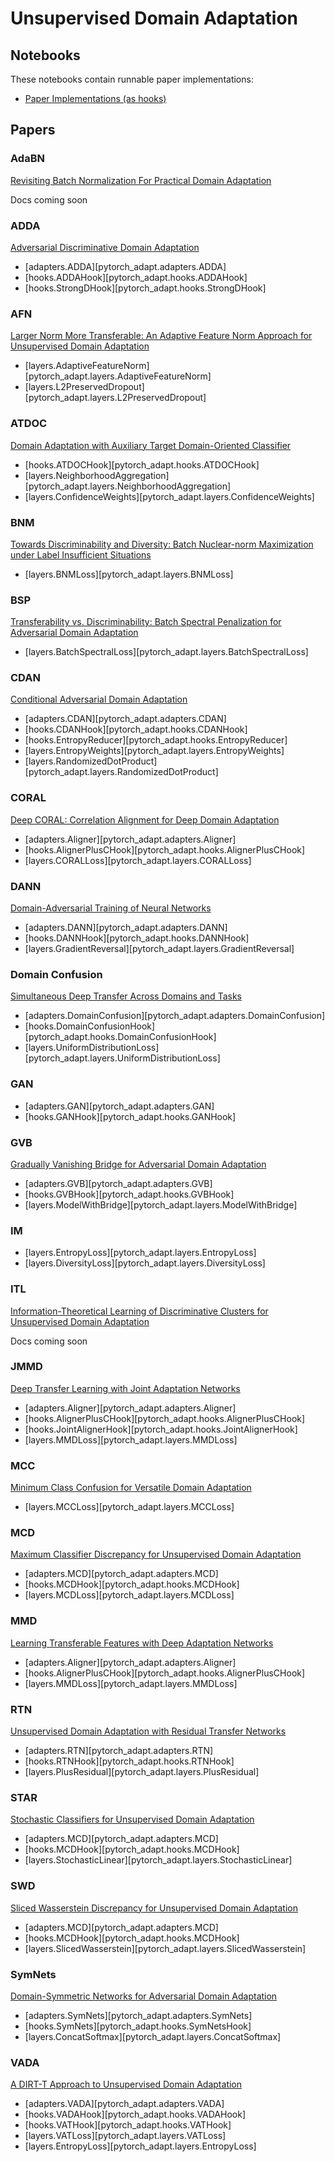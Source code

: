 # Unsupervised Domain Adaptation

## Notebooks
These notebooks contain runnable paper implementations:

- [Paper Implementations (as hooks)](https://github.com/KevinMusgrave/pytorch-adapt/blob/main/examples/getting_started/PaperImplementationsAsHooks.ipynb)


## Papers

### AdaBN
[Revisiting Batch Normalization For Practical Domain Adaptation](https://arxiv.org/abs/1603.04779)

Docs coming soon


### ADDA
[Adversarial Discriminative Domain Adaptation](https://arxiv.org/abs/1702.05464)

- [adapters.ADDA][pytorch_adapt.adapters.ADDA]
- [hooks.ADDAHook][pytorch_adapt.hooks.ADDAHook]
- [hooks.StrongDHook][pytorch_adapt.hooks.StrongDHook]


### AFN
[Larger Norm More Transferable: An Adaptive Feature Norm Approach for Unsupervised Domain Adaptation](https://arxiv.org/abs/1811.07456)

- [layers.AdaptiveFeatureNorm][pytorch_adapt.layers.AdaptiveFeatureNorm]
- [layers.L2PreservedDropout][pytorch_adapt.layers.L2PreservedDropout]


### ATDOC
[Domain Adaptation with Auxiliary Target Domain-Oriented Classifier](https://arxiv.org/abs/2007.04171)

- [hooks.ATDOCHook][pytorch_adapt.hooks.ATDOCHook]
- [layers.NeighborhoodAggregation][pytorch_adapt.layers.NeighborhoodAggregation]
- [layers.ConfidenceWeights][pytorch_adapt.layers.ConfidenceWeights]


### BNM
[Towards Discriminability and Diversity: Batch Nuclear-norm Maximization under Label Insufficient Situations](https://arxiv.org/abs/2003.12237)

- [layers.BNMLoss][pytorch_adapt.layers.BNMLoss]


### BSP
[Transferability vs. Discriminability: Batch Spectral Penalization for Adversarial Domain Adaptation](http://proceedings.mlr.press/v97/chen19i.html)

- [layers.BatchSpectralLoss][pytorch_adapt.layers.BatchSpectralLoss]


### CDAN
[Conditional Adversarial Domain Adaptation](https://arxiv.org/abs/1705.10667)

- [adapters.CDAN][pytorch_adapt.adapters.CDAN]
- [hooks.CDANHook][pytorch_adapt.hooks.CDANHook]
- [hooks.EntropyReducer][pytorch_adapt.hooks.EntropyReducer]
- [layers.EntropyWeights][pytorch_adapt.layers.EntropyWeights]
- [layers.RandomizedDotProduct][pytorch_adapt.layers.RandomizedDotProduct]


### CORAL
[Deep CORAL: Correlation Alignment for Deep Domain Adaptation](https://arxiv.org/abs/1607.01719)

- [adapters.Aligner][pytorch_adapt.adapters.Aligner]
- [hooks.AlignerPlusCHook][pytorch_adapt.hooks.AlignerPlusCHook]
- [layers.CORALLoss][pytorch_adapt.layers.CORALLoss]


### DANN
[Domain-Adversarial Training of Neural Networks](https://arxiv.org/abs/1505.07818)

- [adapters.DANN][pytorch_adapt.adapters.DANN]
- [hooks.DANNHook][pytorch_adapt.hooks.DANNHook]
- [layers.GradientReversal][pytorch_adapt.layers.GradientReversal]


### Domain Confusion
[Simultaneous Deep Transfer Across Domains and Tasks](https://arxiv.org/abs/1510.02192)

- [adapters.DomainConfusion][pytorch_adapt.adapters.DomainConfusion]
- [hooks.DomainConfusionHook][pytorch_adapt.hooks.DomainConfusionHook]
- [layers.UniformDistributionLoss][pytorch_adapt.layers.UniformDistributionLoss]


### GAN

- [adapters.GAN][pytorch_adapt.adapters.GAN]
- [hooks.GANHook][pytorch_adapt.hooks.GANHook]


### GVB
[Gradually Vanishing Bridge for Adversarial Domain Adaptation](https://arxiv.org/abs/2003.13183)

- [adapters.GVB][pytorch_adapt.adapters.GVB]
- [hooks.GVBHook][pytorch_adapt.hooks.GVBHook]
- [layers.ModelWithBridge][pytorch_adapt.layers.ModelWithBridge]


### IM

- [layers.EntropyLoss][pytorch_adapt.layers.EntropyLoss]
- [layers.DiversityLoss][pytorch_adapt.layers.DiversityLoss]


### ITL 
[Information-Theoretical Learning of Discriminative Clusters for Unsupervised Domain Adaptation](https://icml.cc/2012/papers/566.pdf)

Docs coming soon


### JMMD
[Deep Transfer Learning with Joint Adaptation Networks](https://arxiv.org/abs/1605.06636)

- [adapters.Aligner][pytorch_adapt.adapters.Aligner]
- [hooks.AlignerPlusCHook][pytorch_adapt.hooks.AlignerPlusCHook]
- [hooks.JointAlignerHook][pytorch_adapt.hooks.JointAlignerHook]
- [layers.MMDLoss][pytorch_adapt.layers.MMDLoss]


### MCC
[Minimum Class Confusion for Versatile Domain Adaptation](https://arxiv.org/abs/1912.03699)

- [layers.MCCLoss][pytorch_adapt.layers.MCCLoss]


### MCD
[Maximum Classifier Discrepancy for Unsupervised Domain Adaptation](https://arxiv.org/abs/1712.02560)

- [adapters.MCD][pytorch_adapt.adapters.MCD]
- [hooks.MCDHook][pytorch_adapt.hooks.MCDHook]
- [layers.MCDLoss][pytorch_adapt.layers.MCDLoss]


### MMD
[Learning Transferable Features with Deep Adaptation Networks](https://arxiv.org/abs/1502.02791)

- [adapters.Aligner][pytorch_adapt.adapters.Aligner]
- [hooks.AlignerPlusCHook][pytorch_adapt.hooks.AlignerPlusCHook]
- [layers.MMDLoss][pytorch_adapt.layers.MMDLoss]


### RTN
[Unsupervised Domain Adaptation with Residual Transfer Networks](https://arxiv.org/abs/1602.04433)

- [adapters.RTN][pytorch_adapt.adapters.RTN]
- [hooks.RTNHook][pytorch_adapt.hooks.RTNHook]
- [layers.PlusResidual][pytorch_adapt.layers.PlusResidual]


### STAR
[Stochastic Classifiers for Unsupervised Domain Adaptation](https://xiatian-zhu.github.io/papers/LuEtAl_CVPR2020.pdf)

- [adapters.MCD][pytorch_adapt.adapters.MCD]
- [hooks.MCDHook][pytorch_adapt.hooks.MCDHook]
- [layers.StochasticLinear][pytorch_adapt.layers.StochasticLinear]


### SWD
[Sliced Wasserstein Discrepancy for Unsupervised Domain Adaptation](https://arxiv.org/abs/1903.04064)

- [adapters.MCD][pytorch_adapt.adapters.MCD]
- [hooks.MCDHook][pytorch_adapt.hooks.MCDHook]
- [layers.SlicedWasserstein][pytorch_adapt.layers.SlicedWasserstein]


### SymNets
[Domain-Symmetric Networks for Adversarial Domain Adaptation](https://arxiv.org/abs/1904.04663)

- [adapters.SymNets][pytorch_adapt.adapters.SymNets]
- [hooks.SymNets][pytorch_adapt.hooks.SymNetsHook]
- [layers.ConcatSoftmax][pytorch_adapt.layers.ConcatSoftmax]


### VADA
[A DIRT-T Approach to Unsupervised Domain Adaptation](https://arxiv.org/abs/1802.08735)

- [adapters.VADA][pytorch_adapt.adapters.VADA]
- [hooks.VADAHook][pytorch_adapt.hooks.VADAHook]
- [hooks.VATHook][pytorch_adapt.hooks.VATHook]
- [layers.VATLoss][pytorch_adapt.layers.VATLoss]
- [layers.EntropyLoss][pytorch_adapt.layers.EntropyLoss]